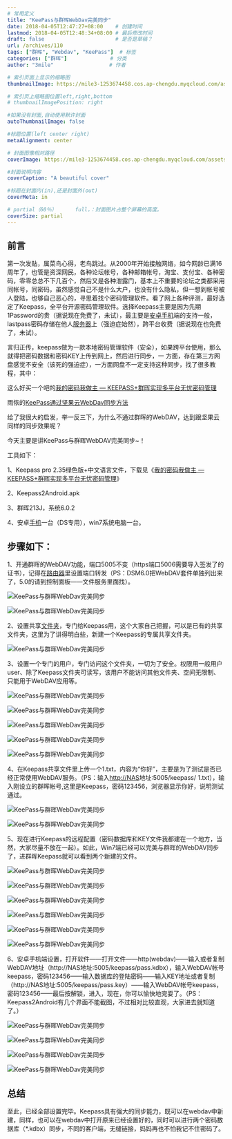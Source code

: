 ```yaml
---
# 常用定义
title: "KeePass与群晖WebDav完美同步"
date: 2018-04-05T12:47:27+08:00    # 创建时间
lastmod: 2018-04-05T12:48:34+08:00 # 最后修改时间
draft: false                       # 是否是草稿？
url: /archives/110
tags: ["群晖", "Webdav", "KeePass"]  # 标签
categories: ["群晖"]              # 分类
author: "3mile"                  # 作者

# 索引页面上显示的缩略图
thumbnailImage: https://mile3-1253674458.cos.ap-chengdu.myqcloud.com/assets/assets/webdav/58d9d5bc4ef216320.jpg_e600.jpg

# 索引页上缩略图位置left,right,bottom
# thumbnailImagePosition: right

#如果没有封面,自动使用默许封面
autoThumbnailImage: false

#标题位置(left center right)
metaAlignment: center

# 封面图像相对路径
coverImage: https://mile3-1253674458.cos.ap-chengdu.myqcloud.com/assets/cover/10.jpg

#封面说明内容
coverCaption: "A beautiful cover"

#标题在封面内(in),还是封面外(out)
coverMeta: in

# partial（60％）		full，：封面图片占整个屏幕的高度。
coverSize: partial
---
```






## 前言

第一次发贴，属菜鸟心得，老鸟跳过。从2000年开始接触网络，如今网龄已满16周年了，也管是资深网民，各种论坛帐号，各种邮箱帐号，淘宝、支付宝、各种密码，零零总总不下几百个，然后又是各种泄露门，基本上不重要的论坛之类都采用同帐号，同密码，虽然感觉自己不是什么大户，也没有什么隐私，但一想到帐号被人登陆，也够自己恶心的，寻思着找个密码管理软件。看了网上各种评测，最好选定了Keepass，全平台开源密码管理软件。选择Keepass主要是因为先期1Password的贵（据说现在免费了，未试），最主要是[安卓手机](https://www.smzdm.com/fenlei/anzhouji/)端的支持一般，lastpass密码存储在他人[服务器](https://www.smzdm.com/fenlei/fuwuqi/)上（强迫症始然），跨平台收费（据说现在也免费了，未试）。

言归正传，keepass做为一款本地密码管理软件（安全），如果跨平台使用，那么就得把密码数据和密码KEY上传到网上，然后进行同步，一 方面，存在第三方网盘感觉不安全（该死的强迫症），一方面网盘不一定支持这种同步，找了很多教程，其中：

这么好买一个吧的[我的密码我做主 — KEEPASS+群晖实现多平台无忧密码管理](https://post.smzdm.com/p/478691/)

雨侬的[KeePass通过坚果云WebDav同步方法](http://www.jianshu.com/p/2a2d9be153f1)

给了我很大的启发，举一反三下，为什么不通过群晖的WebDAV，达到跟坚果云同样的同步效果呢？

今天主要是讲KeePass与群晖WebDAV完美同步~！

工具如下：

1、Keepass pro 2.35绿色版+中文语言文件，下载见《[我的密码我做主 — KEEPASS+群晖实现多平台无忧密码管理](https://post.smzdm.com/p/478691/)》

2、Keepass2Android.apk

3、群晖213J，系统6.0.2

4、安卓[手机](https://www.smzdm.com/fenlei/shouji/)一台（DS专用），win7系统电脑一台。

## 步骤如下：

1、开通群晖的WebDAV功能，端口5005不变（https端口5006需要导入签发了的证书），记得在[路由器](https://www.smzdm.com/fenlei/luyouqi/)里设置端口转发（PS：DSM6.0把WebDAV套件单独列出来了，5.0的请到控制面板——文件服务里面找）。

![KeePass与群晖WebDav完美同步](https://mile3-1253674458.cos.ap-chengdu.myqcloud.com/assets/assets/webdav/58d9d5bc4ef216320.jpg_e600.jpg)

![KeePass与群晖WebDav完美同步](https://mile3-1253674458.cos.ap-chengdu.myqcloud.com/assets/assets/webdav/58d9d686b6f568416.jpg_e600.jpg)

2、设置共享[文件夹](https://www.smzdm.com/fenlei/wenjianjia/)，专门给Keepass用，这个大家自己把握，可以是已有的共享文件夹，这里为了讲得明白些，新建一个Keepass的专属共享文件夹。

![KeePass与群晖WebDav完美同步](https://mile3-1253674458.cos.ap-chengdu.myqcloud.com/assets/assets/webdav/58d9d688dfabd4000.jpg_e600.jpg)

​     3、设置一个专门的用户，专门访问这个文件夹，一切为了安全。权限用一般用户user、除了Keepass文件夹可读写，该用户不能访问其他文件夹、空间无限制、只能用于WebDAV应用等。

![KeePass与群晖WebDav完美同步](https://mile3-1253674458.cos.ap-chengdu.myqcloud.com/assets/assets/webdav/58d9d68a154ad2626.jpg_e600.jpg)

![KeePass与群晖WebDav完美同步](https://mile3-1253674458.cos.ap-chengdu.myqcloud.com/assets/assets/webdav/58d9d68b1af6c5395.jpg_e600.jpg)

![KeePass与群晖WebDav完美同步](https://mile3-1253674458.cos.ap-chengdu.myqcloud.com/assets/assets/webdav/58d9d68c50b427609.jpg_e600.jpg)

![KeePass与群晖WebDav完美同步](https://mile3-1253674458.cos.ap-chengdu.myqcloud.com/assets/assets/webdav/58d9d68d31c9e8328.jpg_e600.jpg)

![KeePass与群晖WebDav完美同步](https://mile3-1253674458.cos.ap-chengdu.myqcloud.com/assets/assets/webdav/58d9d68eee8707224.jpg_e600.jpg)

4、在Keepass共享文件里上传一个1.txt，内容为“你好”，主要是为了测试是否已经正常使用WebDAV服务。（PS：输入[http://NAS](http://nasf/)地址:5005/keepass/ 1.txt），输入刚设立的群晖帐号,这里是Keepass，密码123456，浏览器显示你好，说明测试通过。

![KeePass与群晖WebDav完美同步](https://mile3-1253674458.cos.ap-chengdu.myqcloud.com/assets/assets/webdav/58d9d690f04fa338.jpg_e600.jpg)

![KeePass与群晖WebDav完美同步](https://mile3-1253674458.cos.ap-chengdu.myqcloud.com/assets/assets/webdav/58d9ed0b6fd0b1901.jpg_e600.jpg)

5、现在进行Keepass的远程配置（密码数据库和KEY文件我都建在一个地方，当然，大家尽量不放在一起）。如此，Win7端已经可以完美与群晖的WebDAV同步了，进群晖Keepass就可以看到两个新建的文件。

![KeePass与群晖WebDav完美同步](https://mile3-1253674458.cos.ap-chengdu.myqcloud.com/assets/assets/webdav/58d9d6937ca881231.jpg_e600.jpg)

![KeePass与群晖WebDav完美同步](https://mile3-1253674458.cos.ap-chengdu.myqcloud.com/assets/assets/webdav/58d9d694ce8666095.jpg_e600.jpg)

![KeePass与群晖WebDav完美同步](https://mile3-1253674458.cos.ap-chengdu.myqcloud.com/assets/assets/webdav/58d9d6964948f6108.jpg_e600.jpg)

![KeePass与群晖WebDav完美同步](https://mile3-1253674458.cos.ap-chengdu.myqcloud.com/assets/assets/webdav/58d9f2b7efadb11.jpg_e600.jpg)

![KeePass与群晖WebDav完美同步](https://mile3-1253674458.cos.ap-chengdu.myqcloud.com/assets/assets/webdav/58d9d69ac3a691474.jpg_e600.jpg)

![KeePass与群晖WebDav完美同步](https://mile3-1253674458.cos.ap-chengdu.myqcloud.com/assets/assets/webdav/58d9d69ccf19e4700.jpg_e600.jpg)

6、安卓手机端设置，打开软件——打开文件——http(webdav)——输入或者复制WebDAV地址（http://NAS地址:5005/keepass/pass.kdbx），输入WebDAV帐号keepass，密码123456——输入数据库的登陆密码——输入KEY地址或者复制（http://NAS地址:5005/keepass/pass.key）——输入WebDAV帐号keepass，密码123456——最后按解锁，进入，现在，你可以愉快地完耍了。（PS：Keepass2Android有几个界面不能截图，不过相对比较直观，大家进去就知道了。）

![KeePass与群晖WebDav完美同步](https://mile3-1253674458.cos.ap-chengdu.myqcloud.com/assets/assets/webdav/58d9d69e0b8418417.png_e600.jpg)

![KeePass与群晖WebDav完美同步](https://mile3-1253674458.cos.ap-chengdu.myqcloud.com/assets/assets/webdav/58d9d6a2430e92566.jpg_e600.jpg)

![KeePass与群晖WebDav完美同步](https://mile3-1253674458.cos.ap-chengdu.myqcloud.com/assets/assets/webdav/58d9d6a34a8375885.png_e600.jpg)

![KeePass与群晖WebDav完美同步](https://mile3-1253674458.cos.ap-chengdu.myqcloud.com/assets/assets/webdav/58d9d6a44dca92070.png_e600.jpg)



## 总结

至此，已经全部设置完毕。Keepass具有强大的同步能力，既可以在webdav中新建，同样，也可以在webdav中打开原来已经设置好的，同时可以进行两个密码数据库（*.kdbx）同步，不同的客户端，无缝链接，妈妈再也不怕我记不住密码了。

## 